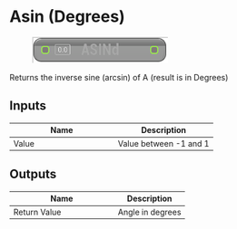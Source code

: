 # Asin (Degrees)

<div align="left" data-full-width="false">

<figure><img src="../../../../api/Math/Trig/Asin_(Degrees).png" alt=""><figcaption></figcaption></figure>

</div>

Returns the inverse sine (arcsin) of A (result is in Degrees)

## Inputs

<table><thead><tr><th width="170">Name</th><th>Description</th></tr></thead><tbody><tr><td>Value</td><td>Value between -1 and 1</td></tr></tbody></table>

## Outputs

<table><thead><tr><th width="170">Name</th><th>Description</th></tr></thead><tbody><tr><td>Return Value</td><td>Angle in degrees</td></tr></tbody></table>
